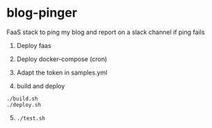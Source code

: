 # blog-pinger
FaaS stack to ping my blog and report on a slack channel if ping fails

1. Deploy faas
2. Deploy docker-compose (cron)
3. Adapt the token in samples.yml

4. build and deploy
```
./build.sh
./deploy.sh
```
5. `./test.sh`
